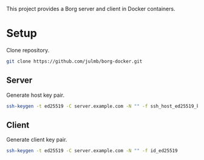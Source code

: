 This project provides a Borg server and client in Docker containers.

# Setup

Clone repository.
```sh
git clone https://github.com/julmb/borg-docker.git
```

## Server

Generate host key pair.
```sh
ssh-keygen -t ed25519 -C server.example.com -N "" -f ssh_host_ed25519_key
```

## Client

Generate client key pair.
```sh
ssh-keygen -t ed25519 -C server.example.com -N "" -f id_ed25519
```
